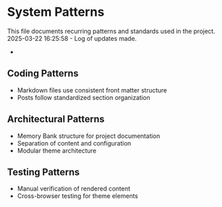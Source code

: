# System Patterns

This file documents recurring patterns and standards used in the project.
2025-03-22 16:25:58 - Log of updates made.

*

## Coding Patterns

* Markdown files use consistent front matter structure
* Posts follow standardized section organization

## Architectural Patterns

* Memory Bank structure for project documentation
* Separation of content and configuration
* Modular theme architecture

## Testing Patterns

* Manual verification of rendered content
* Cross-browser testing for theme elements